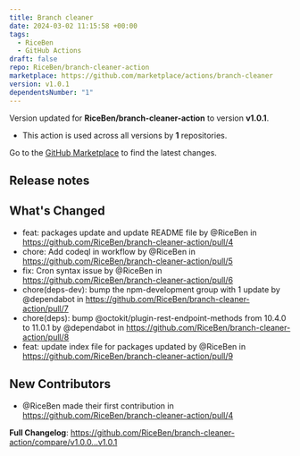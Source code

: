 ```yaml
---
title: Branch cleaner
date: 2024-03-02 11:15:58 +00:00
tags:
  - RiceBen
  - GitHub Actions
draft: false
repo: RiceBen/branch-cleaner-action
marketplace: https://github.com/marketplace/actions/branch-cleaner
version: v1.0.1
dependentsNumber: "1"
---
```



Version updated for **RiceBen/branch-cleaner-action** to version **v1.0.1**.
- This action is used across all versions by **1** repositories.

Go to the [GitHub Marketplace](https://github.com/marketplace/actions/branch-cleaner) to find the latest changes.

## Release notes

## What's Changed
* feat: packages update and update README file by @RiceBen in https://github.com/RiceBen/branch-cleaner-action/pull/4
* chore: Add codeql in workflow by @RiceBen in https://github.com/RiceBen/branch-cleaner-action/pull/5
* fix: Cron syntax issue by @RiceBen in https://github.com/RiceBen/branch-cleaner-action/pull/6
* chore(deps-dev): bump the npm-development group with 1 update by @dependabot in https://github.com/RiceBen/branch-cleaner-action/pull/7
* chore(deps): bump @octokit/plugin-rest-endpoint-methods from 10.4.0 to 11.0.1 by @dependabot in https://github.com/RiceBen/branch-cleaner-action/pull/8
* feat: update index file for packages updated by @RiceBen in https://github.com/RiceBen/branch-cleaner-action/pull/9

## New Contributors
* @RiceBen made their first contribution in https://github.com/RiceBen/branch-cleaner-action/pull/4

**Full Changelog**: https://github.com/RiceBen/branch-cleaner-action/compare/v1.0.0...v1.0.1
